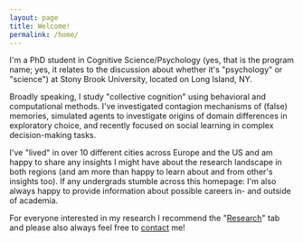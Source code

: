 ```yaml
---
layout: page
title: Welcome!
permalink: /home/
---
```



I'm a PhD student in Cognitive Science/Psychology (yes, that is the program name; yes, it relates to the discussion about whether it's "psychology" or "science") at Stony Brook University, located on Long Island, NY. 

Broadly speaking, I study "collective cognition" using behavioral and computational methods. I've investigated contagion mechanisms of (false) memories, simulated agents to investigate origins of domain differences in exploratory choice, and recently focused on social learning in complex decision-making tasks. 

I've "lived" in over 10 different cities across Europe and the US and am happy to share any insights I might have about the research landscape in both regions (and am more than happy to learn about and from other's insights too). If any undergrads stumble across this homepage: I'm also always happy to provide information about possible careers in- and outside of academia. 

For everyone interested in my research I recommend the "[Research](https://alex-andra-o.github.io/research/)" tab and please also always feel free to [contact](mailto:alexandra.ortmann@stonybrook.edu) me!
